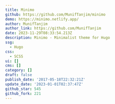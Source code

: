 ```yaml
---
title: Minimo
github: https://github.com/MunifTanjim/minimo
demo: https://minimo.netlify.app/
author: MunifTanjim
author_link: https://github.com/MunifTanjim
date: 2023-11-29T08:33:54.213Z
description: Minimo - Minimalist theme for Hugo
ssg:
  - Hugo
css:
  - SCSS
ui: []
cms: []
category: []
draft: false
publish_date: '2017-05-18T22:32:21Z'
update_date: '2023-01-01T02:37:47Z'
github_star: 545
github_fork: 221
---
```


